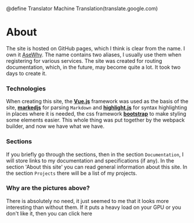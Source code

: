 @define Translator Machine Translation(translate.google.com)

# About
The site is hosted on GitHub pages, which I think is clear from the name. I own it [AseWhy](https://github.com/AseWhy/). The name contains two aliases, I usually use them when registering for various services. The site was created for routing documentation, which, in the future, may become quite a lot. It took two days to create it.

### Technologies
When creating this site, the [**Vue.js**](https://vuejs.org/) framework was used as the basis of the site, [**markedjs**](https://github.com/markedjs/marked) for parsing `Markdown` and [**highlight.js**](https://highlightjs.org/) for syntax highlighting in places where it is needed, the css framework [**bootstrap**](https://getbootstrap.com/) to make styling some elements easier. This whole thing was put together by the webpack builder, and now we have what we have.

### Sections
If you briefly go through the sections, then in the section `Documentation`, I will store links to my documentation and specifications (if any). In the section 'About this site' you can read general information about this site. In the section `Projects` there will be a list of my projects.

### Why are the pictures above?
There is absolutely no need, it just seemed to me that it looks more interesting than without them. If it puts a heavy load on your GPU or you don't like it, then you can click <span a-hook='ImageHandler.chStatusAll' class='contentlink'> here </span>